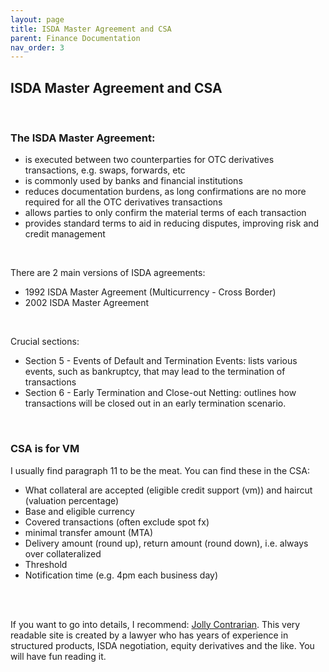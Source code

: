 ```yaml
---
layout: page
title: ISDA Master Agreement and CSA
parent: Finance Documentation
nav_order: 3
---
```


## ISDA Master Agreement and CSA

<br />

### The ISDA Master Agreement:

- is executed between two counterparties for OTC derivatives transactions, e.g. swaps, forwards, etc
- is commonly used by banks and financial institutions
- reduces documentation burdens, as long confirmations are no more required for all the OTC derivatives transactions
- allows parties to only confirm the material terms of each transaction
- provides standard terms to aid in reducing disputes, improving risk and credit management

<br />

There are 2 main versions of ISDA agreements:

- 1992 ISDA Master Agreement (Multicurrency - Cross Border)
- 2002 ISDA Master Agreement

<br />

Crucial sections:

- Section 5 - Events of Default and Termination Events: lists various events, such as bankruptcy, that may lead to the termination of transactions
- Section 6 - Early Termination and Close-out Netting: outlines how transactions will be closed out in an early termination scenario.

<br />

### CSA is for VM

I usually find paragraph 11 to be the meat. You can find these in the CSA:
- What collateral are accepted (eligible credit support (vm)) and haircut (valuation percentage) 
- Base and eligible currency 
- Covered transactions (often exclude spot fx) 
- minimal transfer amount (MTA)
- Delivery amount (round up), return amount (round down), i.e. always over collateralized 
- Threshold
- Notification time (e.g. 4pm each business day)

<br /><br />

If you want to go into details, I recommend:
[Jolly Contrarian](https://jollycontrarian.com/index.php?title=Main_Page).
This very readable site is created by a lawyer who has years of experience in structured products, ISDA negotiation, equity derivatives and the like. You will have fun reading it.